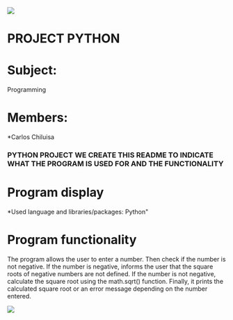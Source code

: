 <img src="https://github.com/SNEIDER31LM/SwitchandFuctions/assets/169932054/9f1b9456-818c-4289-acd1-b3b4e573d86d">

# PROJECT PYTHON
# Subject:

Programming

# Members:

*Carlos Chiluisa

### PYTHON PROJECT WE CREATE THIS README TO INDICATE WHAT THE PROGRAM IS USED FOR AND THE FUNCTIONALITY

# Program display

*Used language and libraries/packages: Python"

# Program functionality

The program allows the user to enter a number.
Then check if the number is not negative.
If the number is negative, informs the user that the square roots of negative numbers are not defined.
If the number is not negative, calculate the square root using the math.sqrt() function.
Finally, it prints the calculated square root or an error message depending on the number entered.

<img src="(https://github.com/CarlosJoels/PYTHON-PROGRAM/assets/169932054/5b37e5b7-2f38-4520-8854-cb2678205fcc)">

